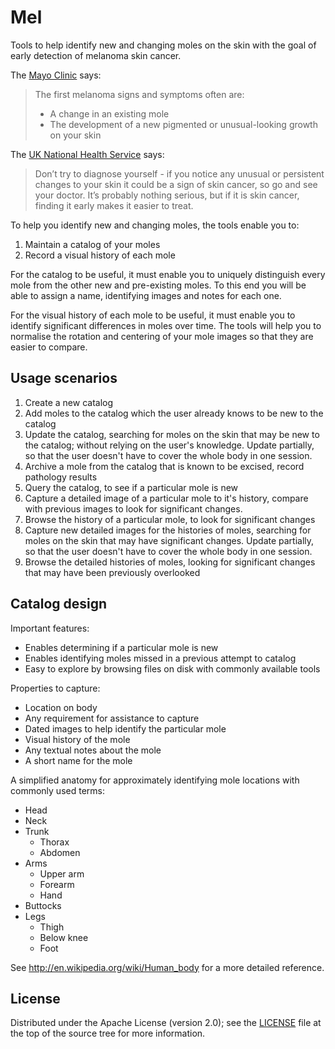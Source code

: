 Mel
===

Tools to help identify new and changing moles on the skin with the goal of early detection of melanoma skin cancer.

The [Mayo Clinic](1) says:
> The first melanoma signs and symptoms often are:
>
> - A change in an existing mole
> - The development of a new pigmented or unusual-looking growth on your skin

The [UK National Health Service][2] says:
> Don’t try to diagnose yourself - if you notice any unusual or persistent 
changes to your skin it could be a sign of skin cancer, so go and see your 
doctor. It’s probably nothing serious, but if it is skin cancer, finding it early 
makes it easier to treat.

To help you identify new and changing moles, the tools enable you to:

1. Maintain a catalog of your moles
2. Record a visual history of each mole

For the catalog to be useful, it must enable you to uniquely distinguish every mole from the other new and pre-existing moles. To this end you will be able to assign a name, identifying images and notes for each one.

For the visual history of each mole to be useful, it must enable you to identify significant differences in moles over time. The tools will help you to normalise the rotation and centering of your mole images so that they are easier to compare.

[1]: http://www.mayoclinic.org/diseases-conditions/melanoma/basics/symptoms/con-20026009
[2]: http://www.nhs.uk/be-clear-on-cancer/assets/BeClearOnCancer_skincancer_leaflet.pdf

Usage scenarios
---------------

1. Create a new catalog
2. Add moles to the catalog which the user already knows to be new to the catalog
3. Update the catalog, searching for moles on the skin that may be new to the catalog; without relying on the user's knowledge. Update partially, so that the user doesn't have to cover the whole body in one session.
4. Archive a mole from the catalog that is known to be excised, record pathology results
5. Query the catalog, to see if a particular mole is new
6. Capture a detailed image of a particular mole to it's history, compare with previous images to look for significant changes.
7. Browse the history of a particular mole, to look for significant changes
8. Capture new detailed images for the histories of moles, searching for moles on the skin that may have significant changes. Update partially, so that the user doesn't have to cover the whole body in one session.
9. Browse the detailed histories of moles, looking for significant changes that may have been previously overlooked

Catalog design
--------------

Important features:

- Enables determining if a particular mole is new
- Enables identifying moles missed in a previous attempt to catalog
- Easy to explore by browsing files on disk with commonly available tools

Properties to capture:

- Location on body
- Any requirement for assistance to capture
- Dated images to help identify the particular mole
- Visual history of the mole
- Any textual notes about the mole
- A short name for the mole

A simplified anatomy for approximately identifying mole locations with commonly used terms:

- Head
- Neck
- Trunk
  - Thorax
  - Abdomen
- Arms
  - Upper arm
  - Forearm
  - Hand
- Buttocks
- Legs
  - Thigh
  - Below knee
  - Foot

See http://en.wikipedia.org/wiki/Human_body for a more detailed reference.

License
-------

Distributed under the Apache License (version 2.0); see the [LICENSE](LICENSE) file at the top of the source tree for more information.
